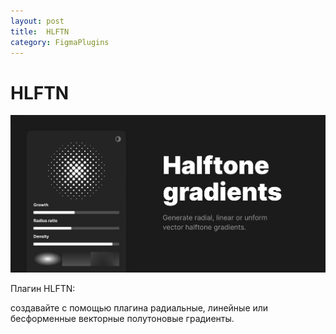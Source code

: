 ```yaml
---
layout: post
title:  HLFTN
category: FigmaPlugins
---
```


# HLFTN

![](/image/figma/566680914247984.png)

Плагин HLFTN: 

создавайте с помощью плагина радиальные, линейные или бесформенные векторные полутоновые градиенты.